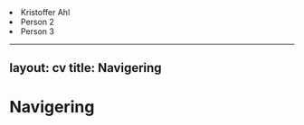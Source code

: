 <div id="persons-container">
  <li href="https://rudsberg.github.io/markdown-cv/persons/kristofferahl.md">Kristoffer Ahl</li>
  <li href="https://rudsberg.github.io/markdown-cv/persons/person2">Person 2</li>
  <li href="https://rudsberg.github.io/markdown-cv/persons/person3">Person 3</li>
</div>

---
layout: cv
title: Navigering
---
# Navigering
